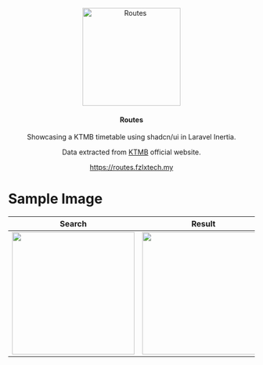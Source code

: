 <p align="center"><a href="https://routes.fzlxtech.my" target="_blank"><img src="https://github.com/faizulramir/routes/blob/main/public/icon.png" width="200" alt="Routes"></a></p>

<h4 align="center">Routes</h4>
<p align="center">Showcasing a KTMB timetable using shadcn/ui in Laravel Inertia.</p>
<p align="center">Data extracted from <a href="https://www.ktmb.com.my/traintime.html" target="_blank">KTMB</a> official website.</p>
<p align="center"><a href="https://routes.fzlxtech.my" target="_blank">https://routes.fzlxtech.my</a></p>

# Sample Image
Search             |  Result             |  Detail
:-------------------------:|:-------------------------:|:-------------------------:
<img src="https://github.com/faizulramir/routes/blob/main/public/ss/m-1.png" width="250">  |  <img src="https://github.com/faizulramir/routes/blob/main/public/ss/m-2.png" width="250">  |  <img src="https://github.com/faizulramir/routes/blob/main/public/ss/m-3.png" width="250">

